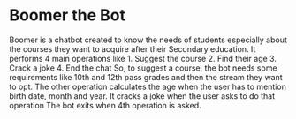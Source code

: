 # Boomer the Bot
Boomer is a chatbot created to know the needs of students especially about the courses they want to acquire after their Secondary education. It performs 4 main operations like
	1.	Suggest the course
	2.	Find their age
	3.	Crack a joke
	4.	End the chat
So, to suggest a course, the bot needs some requirements like 10th and 12th pass grades and then the stream they want to opt. 
The other operation calculates the age when the user has to mention birth date, month and year.
It cracks a joke when the user asks to do that operation
The bot exits when 4th operation is asked.
